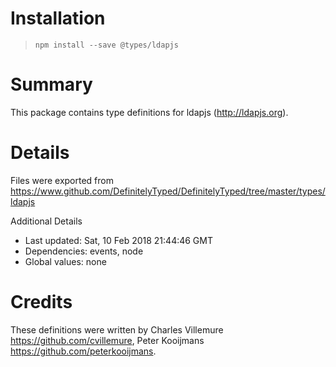 # Installation
> `npm install --save @types/ldapjs`

# Summary
This package contains type definitions for ldapjs (http://ldapjs.org).

# Details
Files were exported from https://www.github.com/DefinitelyTyped/DefinitelyTyped/tree/master/types/ldapjs

Additional Details
 * Last updated: Sat, 10 Feb 2018 21:44:46 GMT
 * Dependencies: events, node
 * Global values: none

# Credits
These definitions were written by Charles Villemure <https://github.com/cvillemure>, Peter Kooijmans <https://github.com/peterkooijmans>.
